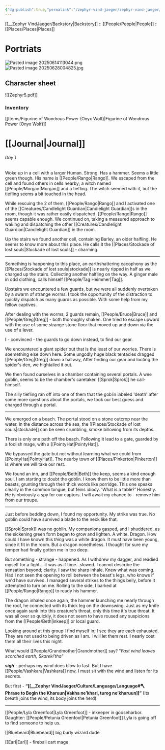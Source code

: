 ```yaml
---
{"dg-publish":true,"permalink":"/zephyr-vind-jaeger/zephyr-vind-jaeger/","tags":["gardenEntry"]}
---
```




[[__Zephyr VindJaeger/Backstory\|Backstory]] :: [[People/People\|People]] :: [[Places/Places\|Places]]

# Portriats

![Pasted image 20250614113044.png](/img/user/zzAssets/Pasted%20image%2020250614113044.png)
![Pasted image 20250628004825.jpg](/img/user/zzAssets/Pasted%20image%2020250628004825.jpg)
## Character sheet
![[Zephyr5.pdf]]
### Inventory

[[Items/Figurine of Wondrous Power (Onyx Wolf)\|Figurine of Wondrous Power (Onyx Wolf)]]


# [[Journal\|Journal]]
###### Day 1 
Woke up in a cell with a larger Human. Strong. Has a hammer. Seems a little green though. His name is [[People/Rango\|Rango]]. We escaped from the cell and found others in cells nearby; a witch named [[People/Morgan\|Morgan]] and a tiefling. The witch seemed with it, but the tiefling seems a bit touched in the head. 

While rescuing the 2 of them, [[People/Rango\|Rango]] and I activated one of the [[Creatures/Candlelight Guardian\|Candlelight Guardian]]s in the room, though it was rather easily dispatched. [[People/Rango\|Rango]] seems capable enough. We continued on, taking a measured approach to waking and dispatching the other [[Creatures/Candlelight Guardian\|Candlelight Guardian]] in the room. 

Up the stairs we found another cell, containing Barley, an older halfling. He seems to know more about this place. He calls it the [[Places/Stockade of lost souls\|Stockade of lost souls]] - charming. 

---
Something is happening to this place, an earthshattering cacophony as the [[Places/Stockade of lost souls\|stockade]] is nearly ripped in half as we charged up the stairs. Collecting another halfling on the way. A ginger male in odd clothing, calls himself [[People/Tag Heimmer\|Tag]]. 

Upstairs we encountered a few guards, but we were all suddenly overtaken by a swarm of strange worms. I took the opportunity of the distraction to quickly dispatch as many guards as possible. With some help from my fellow captives. 

After dealing with the worms, 2 guards remain, [[People/Bruce\|Bruce]] and [[People/Greg\|Greg]] - both thoroughly shaken. One tried to escape upward with the use of some strange stone floor that moved up and down via the use of a lever. 

I - convinced - the guards to go down instead, to find our gear. 

We encountered a giant spider but that is the least of our worries. There is soemething else down here. Some ungodly huge black tentacles dragged [[People/Greg\|Greg]] down a hallway, After finding our gear and looting the spider's den, we hightailed it out. 

We then found ourselves in a chamber containing several portals. A wee goblin, seems to be the chamber's caretaker. [[Sprok\|Sprok]] he call-himself. 

The silly tiefling ran off into one of them that the goblin labeled 'death' after some more questions about the portals, we took our best guess and charged through a portal. 

---

We emerged on a beach. The portal stood on a stone outcrop near the water. In the distance across the sea, the [[Places/Stockade of lost souls\|stockade]] can be seen crumbling, smoke billowing from its depths. 

There is only one path off the beach. Following it lead to a gate, guarded by a foolish mage, with a [[PointyHat\|PointyHat]]. 

We bypassed the gate but not without learning what we could from [[PointyHat\|PointyHat]]. The nearby town of [[Places/Pinkerton\|Pinkerton]] is where we will take our rest. 

We found an inn, and [[People/Beth\|Beth]] the keep, seems a kind enough soul.  I am starting to doubt the goblin. I know them to be little more than beasts, grunting through their thick words like porridge. This one speaks clearly in the common tongue, but feins idiocy. 'What is a table?' Honestly. He is obviously a spy for our captors. I will await my chance to - remove him from our troupe. 

---
Just before bedding down, I found my opportunity. My strike was true. No goblin could have survived a blade to the neck like that. 

[[Sprok\|Sprok]] was no goblin. My companions gasped, and I shuddered, as the sickening green form began to grow and lighten. A white. Dragon. How could I have known this *thing* was a white dragon. It must have been young, since it fit in the room. But a dragon nonetheless. I thought for sure my temper had finally gotten me in too deep.

But something - strange - happened. As I withdrew my dagger, and readied myself for a fight... it was as if time...slowed. I cannot describe the sensation beyond; clarity. I saw the sharp inhale. Knew what was coming. Had I not seen the opening to roll between the beast's legs, who knows if we'd have survived. I managed several strikes to the things belly, before it attempted to turn on me. Rolling to the side, I barked at [[People/Rango\|Rango]] to ready his hammer. 

The dragon inhaled once again, the hammer launching me nearly through the roof, he connected with its thick leg on the downswing. Just as my knife once again sunk into this creature's throat, only this time it's true throat. It was all over so quickly, it does not seem to have roused any suspicions from the [[People/Beth\|inkeep]] or local guard. 

Looking around at this group I find myself in; I see they are each exhausted. They are not used to being driven as I am. I will let them rest. I nearly cost them all their lives this night. 

What would [[People/Grandmother\|Grandmother]] say? "*Fast wind leaves scorched earth, Skareki’tha*"

***sigh*** - perhaps my wind does blow to fast. But I have [[People/Vashkara\|Vashkara]] now, I must sit with the wind and listen for its secrets. 

But first - **“[[__Zephyr VindJaeger/Culture/Language/Language#🪓 **Phrase to Begin the Kharuun**\|Vakha ne’khari, turog ne’kharuun]]”**  (Its breath joins the wind, its body joins the herd)

---
[[People/Lyla Greenfoot\|Lyla Greenfoot]] - inkeeper in gooseharbor. Daughter: [[People/Petunia Greenfoot\|Petunia Greenfoot]]
Lyla is going off to find someone to help us.

[[Bluebeard\|Bluebeard]]  big burly wizard dude

[[Earl\|Earl]] - fireball cart mage